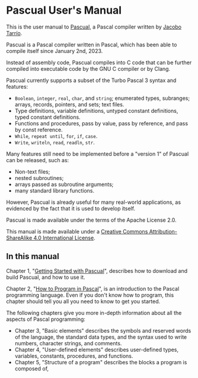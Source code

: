 # Pascual User's Manual

This is the user manual to [Pascual](https://github.com/jtarrio/pascual), a Pascal compiler written by [Jacobo Tarrío](https://jacobo.tarrio.org).

Pascual is a Pascal compiler written in Pascal, which has been able to compile itself since January 2nd, 2023.

Instead of assembly code, Pascual compiles into C code that can be further compiled into executable code by the GNU C compiler or by Clang.

Pascual currently supports a subset of the Turbo Pascal 3 syntax and features:

* `Boolean`, `integer`, `real`, `char`, and `string`; enumerated types, subranges; arrays, records, pointers, and sets; text files.
* Type definitions, variable definitions, untyped constant definitions, typed constant definitions.
* Functions and procedures, pass by value, pass by reference, and pass by const reference.
* `While`, `repeat until`, `for`, `if`, `case`.
* `Write`, `writeln`, `read`, `readln`, `str`.

Many features still need to be implemented before a "version 1" of Pascual can be released, such as:
* Non-text files;
* nested subroutines;
* arrays passed as subroutine arguments;
* many standard library functions.

However, Pascual is already useful for many real-world applications, as evidenced by the fact that it is used to develop itself.

Pascual is made available under the terms of the Apache License 2.0.

This manual is made available under a [Creative Commons Attribution-ShareAlike 4.0 International License](https://creativecommons.org/licenses/by-sa/4.0/).

## In this manual

Chapter 1, "[Getting Started with Pascual](chapter1.md)", describes how to download and build Pascual, and how to use it.

Chapter 2, "[How to Program in Pascal](chapter2.md)", is an introduction to the Pascal programming language. Even if you don't know how to program, this chapter should tell you all you need to know to get you started.

The following chapters give you more in-depth information about all the aspects of Pascal programming:
* Chapter 3, "Basic elements" describes the symbols and reserved words of the language, the standard data types, and the syntax used to write numbers, character strings, and comments.
* Chapter 4, "User-defined elements" describes user-defined types, variables, constants, procedures, and functions.
* Chapter 5, "Structure of a program" describes the blocks a program is composed of, 